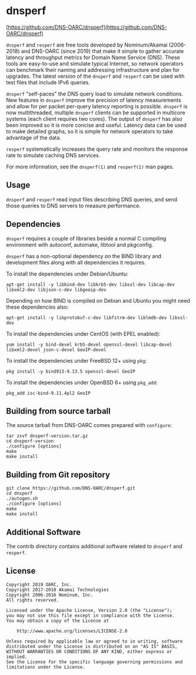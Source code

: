 # dnsperf

[https://github.com/DNS-OARC/dnsperf](https://github.com/DNS-OARC/dnsperf)

`dnsperf` and `resperf` are free tools developed by Nominum/Akamai (2006-2018)
and DNS-OARC (since 2019) that make it simple to gather accurate latency and
throughput metrics for Domain Name Service (DNS). These tools are easy-to-use
and simulate typical Internet, so network operators can benchmark their naming
and addressing infrastructure and plan for upgrades. The latest version of
the `dnsperf` and `resperf` can be used with test files that include IPv6
queries.

`dnsperf` "self-paces" the DNS query load to simulate network conditions.
New features in `dnsperf` improve the precision of latency measurements and
allow for per packet per-query latency reporting is possible. `dnsperf` is
now multithreaded, multiple `dnsperf` clients can be supported in multicore
systems (each client requires two cores). The output of `dnsperf` has also
been improved so it is more concise and useful. Latency data can be used to
make detailed graphs, so it is simple for network operators to take advantage
of the data.

`resperf` systematically increases the query rate and monitors the response
rate to simulate caching DNS services.

For more information, see the `dnsperf(1)` and `resperf(1)` man pages.

## Usage

`dnsperf` and `resperf` read input files describing DNS queries, and send
those queries to DNS servers to measure performance.

## Dependencies

`dnsperf` requires a couple of libraries beside a normal C compiling
environment with autoconf, automake, libtool and pkgconfig.

`dnsperf` has a non-optional dependency on the BIND library and development
files along with all dependencies it requires.

To install the dependencies under Debian/Ubuntu:
```
apt-get install -y libbind-dev libkrb5-dev libssl-dev libcap-dev libxml2-dev libjson-c-dev libgeoip-dev
```

Depending on how BIND is compiled on Debian and Ubuntu you might need these
dependencies also:
```
apt-get install -y libprotobuf-c-dev libfstrm-dev liblmdb-dev libssl-dev
```

To install the dependencies under CentOS (with EPEL enabled):
```
yum install -y bind-devel krb5-devel openssl-devel libcap-devel libxml2-devel json-c-devel GeoIP-devel
```

To install the dependencies under FreeBSD 12+ using `pkg`:
```
pkg install -y bind913-9.13.5 openssl-devel GeoIP
```

To install the dependencies under OpenBSD 6+ using `pkg_add`:
```
pkg_add isc-bind-9.11.4pl2 GeoIP
```

## Building from source tarball

The source tarball from DNS-OARC comes prepared with `configure`:

```
tar zxvf dnsperf-version.tar.gz
cd dnsperf-version
./configure [options]
make
make install
```

## Building from Git repository

```
git clone https://github.com/DNS-OARC/dnsperf.git
cd dnsperf
./autogen.sh
./configure [options]
make
make install
```

## Additional Software

The contrib directory contains additional software related to `dnsperf` and
`resperf`.

## License

```
Copyright 2019 OARC, Inc.
Copyright 2017-2018 Akamai Technologies
Copyright 2006-2016 Nominum, Inc.
All rights reserved.

Licensed under the Apache License, Version 2.0 (the "License");
you may not use this file except in compliance with the License.
You may obtain a copy of the License at

    http://www.apache.org/licenses/LICENSE-2.0

Unless required by applicable law or agreed to in writing, software
distributed under the License is distributed on an "AS IS" BASIS,
WITHOUT WARRANTIES OR CONDITIONS OF ANY KIND, either express or implied.
See the License for the specific language governing permissions and
limitations under the License.
```
